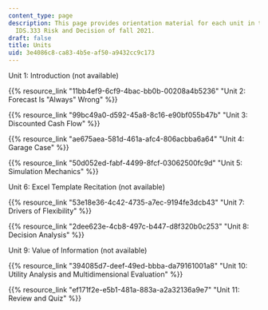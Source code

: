 ```yaml
---
content_type: page
description: This page provides orientation material for each unit in the MIT course
  IDS.333 Risk and Decision of fall 2021.
draft: false
title: Units
uid: 3e4086c8-ca83-4b5e-af50-a9432cc9c173
---
```

Unit 1: Introduction (not available)

{{% resource_link "11bb4ef9-6cf9-4bac-bb0b-00208a4b5236" "Unit 2: Forecast Is \"Always\" Wrong" %}}

{{% resource_link "99bc49a0-d592-45a8-8c16-e90bf055b47b" "Unit 3: Discounted Cash Flow" %}}

{{% resource_link "ae675aea-581d-461a-afc4-806acbba6a64" "Unit 4: Garage Case" %}}

{{% resource_link "50d052ed-fabf-4499-8fcf-03062500fc9d" "Unit 5: Simulation Mechanics" %}}

Unit 6: Excel Template Recitation (not available)

{{% resource_link "53e18e36-4c42-4735-a7ec-9194fe3dcb43" "Unit 7: Drivers of Flexibility" %}}

{{% resource_link "2dee623e-4cb8-497c-b447-d8f320b0c253" "Unit 8: Decision Analysis" %}}

Unit 9: Value of Information (not available)

{{% resource_link "394085d7-deef-49ed-bbba-da79161001a8" "Unit 10: Utility Analysis and Multidimensional Evaluation" %}}

{{% resource_link "ef171f2e-e5b1-481a-883a-a2a32136a9e7" "Unit 11: Review and Quiz" %}}